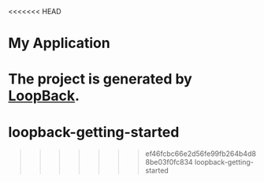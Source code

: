 <<<<<<< HEAD
# My Application

The project is generated by [LoopBack](http://loopback.io).
=======
# loopback-getting-started
>>>>>>> ef46fcbc66e2d56fe99fb264b4d88be03f0fc834
loopback-getting-started
